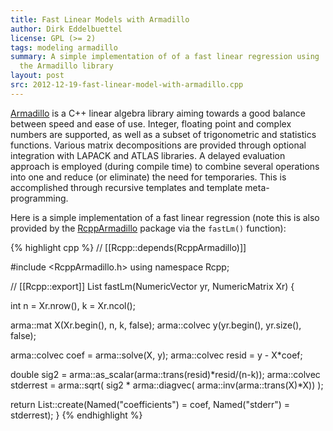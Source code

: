 ```yaml
---
title: Fast Linear Models with Armadillo
author: Dirk Eddelbuettel
license: GPL (>= 2)
tags: modeling armadillo 
summary: A simple implementation of of a fast linear regression using
  the Armadillo library
layout: post
src: 2012-12-19-fast-linear-model-with-armadillo.cpp
---
```

[Armadillo](http://arma.sourceforge.net/) is a C++ linear algebra library 
aiming towards a good balance between speed and ease of use. Integer, 
floating point and complex numbers are supported, as well as a subset of 
trigonometric and statistics functions. Various matrix decompositions are 
provided through optional integration with LAPACK and ATLAS libraries. A 
delayed evaluation approach is employed (during compile time) to combine 
several operations into one and reduce (or eliminate) the need for 
temporaries. This is accomplished through recursive templates and template 
meta-programming.

Here is a simple implementation of a fast linear regression (note this is 
also provided by the
[RcppArmadillo](http://cran.r-project.org/web/packages/RcppArmadillo/)
package via the `fastLm()` function):



{% highlight cpp %}
// [[Rcpp::depends(RcppArmadillo)]]

#include <RcppArmadillo.h>
using namespace Rcpp;

// [[Rcpp::export]]
List fastLm(NumericVector yr, NumericMatrix Xr) {

   int n = Xr.nrow(), k = Xr.ncol();
   
   arma::mat X(Xr.begin(), n, k, false); 
   arma::colvec y(yr.begin(), yr.size(), false);
   
   arma::colvec coef = arma::solve(X, y); 
   arma::colvec resid = y - X*coef; 
   
   double sig2 = arma::as_scalar(arma::trans(resid)*resid/(n-k));
   arma::colvec stderrest = arma::sqrt(
       sig2 * arma::diagvec( arma::inv(arma::trans(X)*X)) );
   
   return List::create(Named("coefficients") = coef,
                       Named("stderr")       = stderrest);
}
{% endhighlight %}

